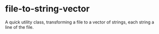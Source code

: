 # file-to-string-vector
A quick utility class, transforming a file to a vector of strings, each string a line of the file.
